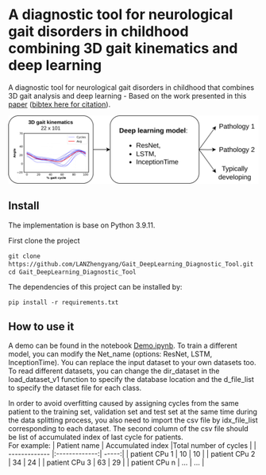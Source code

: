 # A diagnostic tool for neurological gait disorders in childhood combining 3D gait kinematics and deep learning
A diagnostic tool for neurological gait disorders in childhood that combines 3D gait analysis and deep learning - Based on the work presented in this [paper](https://www.sciencedirect.com/science/article/pii/S0010482524001793) ([bibtex here for citation](https://github.com/LANZhengyang/Gait_DeepLearning_Diagnostic_Tool/blob/main/citation.bib)).

![Hello](img/DL_tool_demo.png)

## Install

The implementation is base on Python 3.9.11. 

First clone the project
```
git clone https://github.com/LANZhengyang/Gait_DeepLearning_Diagnostic_Tool.git
cd Gait_DeepLearning_Diagnostic_Tool
```
The dependencies of this project can be installed by:

```
pip install -r requirements.txt
```

## How to use it

A demo can be found in the notebook [Demo.ipynb](https://github.com/LANZhengyang/Gait_DeepLearning_Diagnostic_Tool/blob/main/Demo.ipynb). 
To train a different model, you can modify the Net_name (options: ResNet, LSTM, InceptionTime).
You can replace the input dataset to your own datasets too. To read different datasets, you can change the dir_dataset in the load_dataset_v1 function to specify the database location and the d_file_list to specify the dataset file for each class. 

In order to avoid overfitting caused by assigning cycles from the same patient to the training set, validation set and test set at the same time during the data splitting process, you also need to import the csv file by idx_file_list corresponding to each dataset. The second column of the csv file should be list of accumulated index of last cycle for patients. <br> For example:
| Patient name        | Accumulated index           |Total number of cycles  |
| ------------- |:-------------:| -----:|
| patient CPu 1      | 10 | 10 |
| patient CPu 2      | 34      |   24 |
| patient CPu 3 | 63      |    29 |
| patient CPu n | ...     |    ... |

## 
